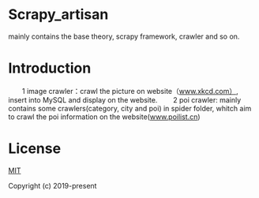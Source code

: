 # Scrapy_artisan
mainly contains the base theory, scrapy framework, crawler and so on.

# Introduction
&#8195;&#8195;1 image crawler：crawl the picture on website（www.xkcd.com）, insert into MySQL and display on the website.
&#8195;&#8195;2 poi crawler: mainly contains some crawlers(category, city and poi) in spider folder, whitch aim to crawl the poi information on the website(www.poilist.cn)

# License
<a href = "https://opensource.org/licenses/MIT">MIT</a>

Copyright (c) 2019-present
